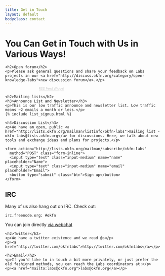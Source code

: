 ```yaml
---
title: Get in Touch
layout: default
bodyclass: contact
---
```


<h1>You Can Get in Touch with Us in Various Ways!</h1>

<div class="row">
  <div class="span6">

    <h2>Open forum</h2>
    <p>Please ask general questions and share your feedback on Labs projects in our <a href="http://discuss.okfn.org/category/open-knowledge-labs">new discussion forum</a>.</p>

<!-- start feedwind code --><script type="text/javascript">document.write('<script type="text/javascript" src="' + ('https:' == document.location.protocol ? 'https://' : 'http://') + 'feed.mikle.com/js/rssmikle.js"><' + '/script>');</script><script type="text/javascript">(function() {var params = {rssmikle_url: "http://discuss.okfn.org/category/open-knowledge-labs.rss",rssmikle_frame_width: "300",rssmikle_frame_height: "300",rssmikle_target: "_blank",rssmikle_font: "Arial, Helvetica, sans-serif",rssmikle_font_size: "12",rssmikle_border: "off",responsive: "on",rssmikle_css_url: "",text_align: "left",text_align2: "left",corner: "off",scrollbar: "off",autoscroll: "on",scrolldirection: "down",scrollstep: "6",mcspeed: "30",sort: "New",rssmikle_title: "on",rssmikle_title_sentence: "",rssmikle_title_link: "",rssmikle_title_bgcolor: "#7ab800",rssmikle_title_color: "#FFFFFF",rssmikle_title_bgimage: "",rssmikle_item_bgcolor: "#FFFFFF",rssmikle_item_bgimage: "",rssmikle_item_title_length: "55",rssmikle_item_title_color: "#22998B",rssmikle_item_border_bottom: "on",rssmikle_item_description: "on",item_link: "off",rssmikle_item_description_length: "150",rssmikle_item_description_color: "#666666",rssmikle_item_date: "gl1",rssmikle_timezone: "Etc/GMT",datetime_format: "%b %e, %Y %l:%M:%S %p",item_description_style: "text",item_thumbnail: "full",article_num: "15",rssmikle_item_podcast: "off",keyword_inc: "",keyword_exc: ""};feedwind_show_widget_iframe(params);})();</script><div style="font-size:10px; text-align:center; width:300;"><a href="http://feed.mikle.com/" target="_blank" style="color:#CCCCCC;">RSS Feed Widget</a><!--Please display the above link in your web page according to Terms of Service.--></div><!-- end feedwind code -->

    <h2>Mailing lists</h2>
    <h3>Announce List and Newsletter</h3>
    <p>This is our low traffic announce and newsletter list. Low traffic means ~2 emails a month or less.</p>
    {% include list_signup.html %}

    <h3>Discussion List</h3>
    <p>We have an open, public <a href="http://lists.okfn.org/mailman/listinfo/okfn-labs">mailing list - okfn-labs@lists.okfn.org</a> for discussions. Here, we talk about new tools and exchange ideas and plans for projects.</p>

    <form action="http://lists.okfn.org/mailman/subscribe/okfn-labs"
      method="POST" class="form-inline">
      <input type="text" class="input-medium" name="name" placeholder="Name">
      <input type="text" class="input-medium" name="email" placeholder="Email">
      <button type="submit" class="btn">Sign up</button>
    </form>
  </div>
  <div class="span6">
    <h2>IRC</h2>
    <p>Many of us also hang out on IRC. Check out:</p>
    <p><code>irc.freenode.org: #okfn</code></p>
    <p>You can join directly <a href="http://webchat.freenode.net/?channels=okfn">via webchat</a></p>

    <h2>Twitter</h2>
    <p>We have a twitter existence and we read @s</p>
    <p><a href="http://twitter.com/okfnlabs">http://twitter.com/okfnlabs</a></p>

    <h2>Email</h2>
    <p>If you'd like to in touch a bit more privately, or just prefer the old fashioned methods, you can reach the Labs coordinators at:</p>
    <p><a href="mailto:labs@okfn.org">labs@okfn.org</a></p>
  </div>
</div>

<div class="row">
</div>
